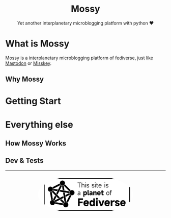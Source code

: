<div align="center">
  <h1>Mossy</h1>
  Yet another interplanetary microblogging platform with python ❤
</div>


# What is Mossy
Mossy is a interplanetary microblogging platform of fediverse, just like [Mastodon](https://github.com/mastodon/mastodon) or [Misskey](https://github.com/misskey-dev/misskey).

## Why Mossy


# Getting Start
# Everything else
## How Mossy Works
## Dev & Tests

----

<div align="center">
<img src="./docs/fedi.png" alt="Fediverse Logo" style="border-radius:50%" width="300"/>
</div>
